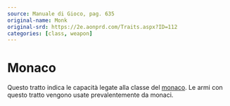```yaml
---
source: Manuale di Gioco, pag. 635
original-name: Monk
original-srd: https://2e.aonprd.com/Traits.aspx?ID=112
categories: [class, weapon]
---
```


# Monaco

Questo tratto indica le capacità legate alla classe del
[monaco](/classi/monaco). Le armi con questo tratto vengono usate
prevalentemente da monaci.
